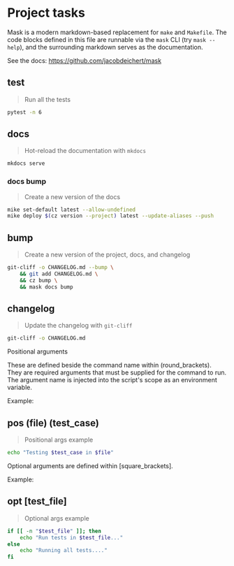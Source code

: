 # Project tasks
Mask is a modern markdown-based replacement for `make` and `Makefile`. The code blocks defined in this file are runnable via the `mask` CLI (try `mask --help`), and the surrounding markdown serves as the documentation.

See the docs: https://github.com/jacobdeichert/mask

<!-- A heading defines the command's name -->
## test

<!-- A blockquote defines the command's description -->
> Run all the tests

<!-- A code block defines the script to be executed -->
```sh
pytest -n 6
```

## docs

> Hot-reload the documentation with `mkdocs`

```sh
mkdocs serve 
```

### docs bump 

> Create a new version of the docs

```sh 
mike set-default latest --allow-undefined
mike deploy $(cz version --project) latest --update-aliases --push
```

## bump

> Create a new version of the project, docs, and changelog 

```sh
git-cliff -o CHANGELOG.md --bump \
    && git add CHANGELOG.md \
    && cz bump \
    && mask docs bump
```

## changelog 

> Update the changelog with `git-cliff`

```sh
git-cliff -o CHANGELOG.md
```

Positional arguments

These are defined beside the command name within (round_brackets). They are required arguments that must be supplied for the command to run. The argument name is injected into the script's scope as an environment variable.

Example:

## pos (file) (test_case)

> Positional args example

~~~bash
echo "Testing $test_case in $file"
~~~

Optional arguments are defined within [square_brackets].

Example:

## opt [test_file]

> Optional args example

~~~bash
if [[ -n "$test_file" ]]; then
    echo "Run tests in $test_file..."
else
    echo "Running all tests...."
fi
~~~